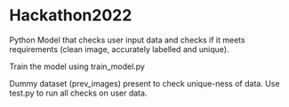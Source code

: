 # Hackathon2022

Python Model that checks user input data and checks if it meets requirements (clean image, accurately labelled and unique).


Train the model using train_model.py

Dummy dataset (prev_images) present to check unique-ness of data.
Use test.py to run all checks on user data.
